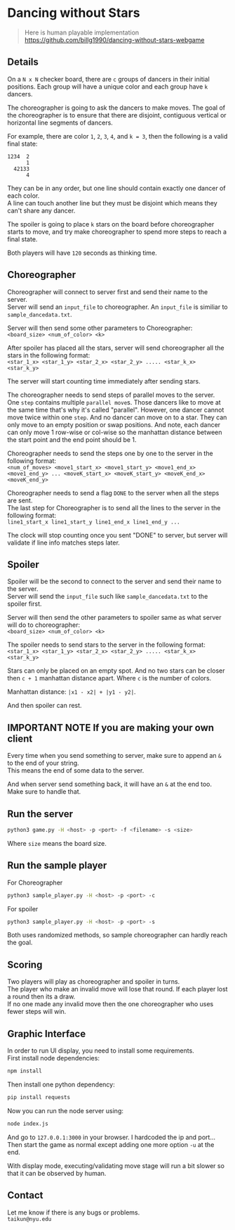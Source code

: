 Dancing without Stars
=====================

> Here is human playable implementation <https://github.com/billg1990/dancing-without-stars-webgame>

## Details
On a `N x N` checker board, there are `c` groups of dancers in their initial positions. Each group will have a unique color and each group have `k` dancers.  

The choreographer is going to ask the dancers to make moves. The goal of the choreographer is to ensure that there are disjoint, contiguous vertical or horizontal line segments of dancers.  

For example, there are color `1`, `2`, `3`, `4`, and `k = 3`, then the following is a valid final state:
```
1234  2 
      1
  42133
      4
```
They can be in any order, but one line should contain exactly one dancer of each color.  
A line can touch another line but they must be disjoint which means they can't share any dancer.  

The spoiler is going to place `k` stars on the board before choreographer starts to move, and try make choreographer to spend more steps to reach a final state.

Both players will have `120` seconds as thinking time.

## Choreographer
Choreographer will connect to server first and send their name to the server.  
Server will send an `input_file` to choreographer. An `input_file` is similiar to `sample_dancedata.txt`.  

Server will then send some other parameters to Choreographer:  
`<board_size> <num_of_color> <k>`

After spoiler has placed all the stars, server will send choreographer all the stars in the following format:  
`<star_1_x> <star_1_y> <star_2_x> <star_2_y> ..... <star_k_x> <star_k_y>`  

The server will start counting time immediately after sending stars.  

The choreographer needs to send steps of parallel moves to the server. One `step` contains multiple `parallel move`s. Those dancers like to move at the same time that's why it's called "parallel". However, one dancer cannot move twice within one `step`. And no dancer can move on to a star. They can only move to an empty position or swap positions. And note, each dancer can only move 1 row-wise or col-wise so the manhattan distance between the start point and the end point should be 1.

Choreographer needs to send the steps one by one to the server in the following format:  
`<num_of_moves> <move1_start_x> <move1_start_y> <move1_end_x> <move1_end_y> ... <moveK_start_x> <moveK_start_y> <moveK_end_x> <moveK_end_y>`

Choreographer needs to send a flag `DONE` to the server when all the steps are sent.  
The last step for Choreographer is to send all the lines to the server in the following format:  
`line1_start_x line1_start_y line1_end_x line1_end_y ...`

The clock will stop counting once you sent "DONE" to server, but server will validate if line info matches steps later.

## Spoiler
Spoiler will be the second to connect to the server and send their name to the server.  
Server will send the `input_file` such like `sample_dancedata.txt` to the spoiler first.  

Server will then send the other parameters to spoiler same as what server will do to choreographer:  
`<board_size> <num_of_color> <k>`

The spoiler needs to send stars to the server in the following format:  
`<star_1_x> <star_1_y> <star_2_x> <star_2_y> ..... <star_k_x> <star_k_y>`  

Stars can only be placed on an empty spot. And no two stars can be closer then `c + 1` manhattan distance apart. Where `c` is the number of colors.  

Manhattan distance: `|x1 - x2| + |y1 - y2|`.  

And then spoiler can rest.

## IMPORTANT NOTE If you are making your own client
Every time when you send something to server, make sure to append an `&` to the end of your string.  
This means the end of some data to the server.  

And when server send something back, it will have an `&` at the end too. Make sure to handle that.  

## Run the server
```bash
python3 game.py -H <host> -p <port> -f <filename> -s <size>
```  
Where `size` means the board size.

## Run the sample player
For Choreographer
```bash
python3 sample_player.py -H <host> -p <port> -c
```
For spoiler
```bash
python3 sample_player.py -H <host> -p <port> -s
```

Both uses randomized methods, so sample choreographer can hardly reach the goal.

## Scoring
Two players will play as choreographer and spoiler in turns.  
The player who make an invalid move will lose that round.
If each player lost a round then its a draw.  
If no one made any invalid move then the one choreographer who uses fewer steps will win.

## Graphic Interface
In order to run UI display, you need to install some requirements.  
First install node dependencies:
```bash
npm install
```
Then install one python dependency:
```bash
pip install requests
```
Now you can run the node server using:
```bash
node index.js
```
And go to `127.0.0.1:3000` in your browser. I hardcoded the ip and port...  
Then start the game as normal except adding one more option `-u` at the end.  

With display mode, executing/validating move stage will run a bit slower so that it can be observed by human.

## Contact
Let me know if there is any bugs or problems.  
`taikun@nyu.edu`
